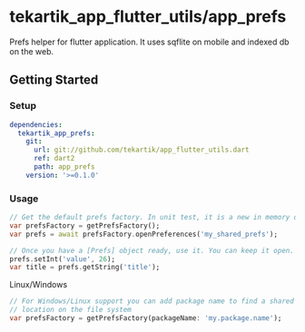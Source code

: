 # tekartik_app_flutter_utils/app_prefs

Prefs helper for flutter application. It uses sqflite on mobile and indexed db
on the web.

## Getting Started

### Setup

```yaml
dependencies:
  tekartik_app_prefs:
    git:
      url: git://github.com/tekartik/app_flutter_utils.dart
      ref: dart2
      path: app_prefs
    version: '>=0.1.0'
```

### Usage

```dart
// Get the default prefs factory. In unit test, it is a new in memory one
var prefsFactory = getPrefsFactory();
var prefs = await prefsFactory.openPreferences('my_shared_prefs');

// Once you have a [Prefs] object ready, use it. You can keep it open.
prefs.setInt('value', 26);
var title = prefs.getString('title');
```

Linux/Windows

```dart
// For Windows/Linux support you can add package name to find a shared
// location on the file system
var prefsFactory = getPrefsFactory(packageName: 'my.package.name');
```
